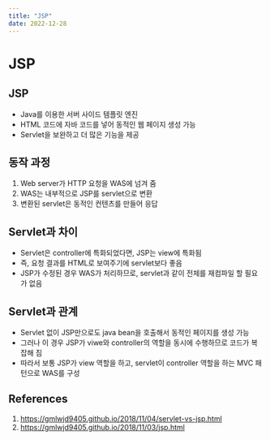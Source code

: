 ```yaml
---
title: "JSP"
date: 2022-12-28
---
```


# JSP

## JSP

- Java를 이용한 서버 사이드 템플릿 엔진
- HTML 코드에 자바 코드를 넣어 동적인 웹 페이지 생성 가능
- Servlet을 보완하고 더 많은 기능을 제공

## 동작 과정

1. Web server가 HTTP 요청을 WAS에 넘겨 줌
2. WAS는 내부적으로 JSP를 servlet으로 변환
3. 변환된 servlet은 동적인 컨텐츠를 만들어 응답

## Servlet과 차이

- Servlet은 controller에 특화되었다면, JSP는 view에 특화됨
- 즉, 요청 결과를 HTML로 보여주기에 servlet보다 좋음
- JSP가 수정된 경우 WAS가 처리하므로, servlet과 같이 전체를 재컴파일 할 필요가 없음

## Servlet과 관계

- Servlet 없이 JSP만으로도 java bean을 호출해서 동적인 페이지를 생성 가능
- 그러나 이 경우 JSP가 viwe와 controller의 역할을 동시에 수행하므로 코드가 복잡해 짐
- 따라서 보통 JSP가 view 역할을 하고, servlet이 controller 역할을 하는 MVC 패턴으로 WAS를 구성

## References

1. https://gmlwjd9405.github.io/2018/11/04/servlet-vs-jsp.html
2. https://gmlwjd9405.github.io/2018/11/03/jsp.html
